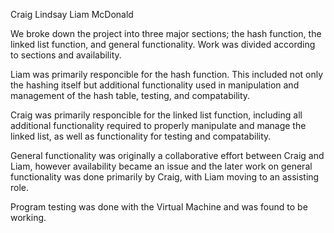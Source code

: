 Craig Lindsay
Liam McDonald

We broke down the project into three major sections; the hash function, the linked list function, and general functionality.
Work was divided according to sections and availability. 

Liam was primarily responcible for the hash function. This included not only the hashing itself but additional functionality used in manipulation and management of the hash table, testing, and compatability. 

Craig was primarily responcible for the linked list function, including all additional functionality required to properly manipulate and manage the linked list, as well as functionality for testing and compatability. 

General functionality was originally a collaborative effort between Craig and Liam, however availability became an issue and the later work on general functionality was done primarily by Craig, with Liam moving to an assisting role. 

Program testing was done with the Virtual Machine and was found to be working. 
